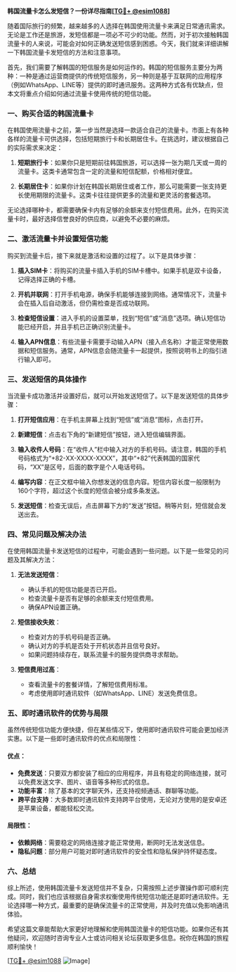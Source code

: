 **韩国流量卡怎么发短信？一份详尽指南[[TG💪+ @esim1088](https://t.me/s/esim1088)]**

随着国际旅行的频繁，越来越多的人选择在韩国使用流量卡来满足日常通讯需求。无论是工作还是旅游，发短信都是一项必不可少的功能。然而，对于初次接触韩国流量卡的人来说，可能会对如何正确发送短信感到困惑。今天，我们就来详细讲解一下韩国流量卡发短信的方法和注意事项。

首先，我们需要了解韩国的短信服务是如何运作的。韩国的短信服务主要分为两种：一种是通过运营商提供的传统短信服务，另一种则是基于互联网的应用程序（例如WhatsApp、LINE等）提供的即时通讯服务。这两种方式各有优缺点，但本文将重点介绍如何通过流量卡使用传统的短信功能。

### **一、购买合适的韩国流量卡**

在韩国使用流量卡之前，第一步当然是选择一款适合自己的流量卡。市面上有各种各样的流量卡可供选择，包括短期旅行卡和长期居住卡。在挑选时，建议根据自己的实际需求来决定：

1. **短期旅行卡**：如果你只是短期前往韩国旅游，可以选择一张为期几天或一周的流量卡。这类卡通常包含一定的流量和短信配额，价格相对便宜。
   
2. **长期居住卡**：如果你计划在韩国长期居住或者工作，那么可能需要一张支持更长使用期限的流量卡。这类卡往往提供更多的流量和更灵活的套餐选项。

无论选择哪种卡，都需要确保卡内有足够的余额来支付短信费用。此外，在购买流量卡时，最好选择信誉良好的供应商，以避免不必要的麻烦。

### **二、激活流量卡并设置短信功能**

购买到流量卡后，接下来就是激活和设置的过程了。以下是具体步骤：

1. **插入SIM卡**：将购买的流量卡插入手机的SIM卡槽中。如果手机是双卡设备，记得选择正确的卡槽。

2. **开机并联网**：打开手机电源，确保手机能够连接到网络。通常情况下，流量卡会在插入后自动激活，但仍需检查是否成功联网。

3. **检查短信设置**：进入手机的设置菜单，找到“短信”或“消息”选项。确认短信功能已经开启，并且手机已正确识别流量卡。

4. **输入APN信息**：有些流量卡需要手动输入APN（接入点名称）才能正常使用数据和短信服务。通常，APN信息会随流量卡一起提供，按照说明书上的指引进行输入即可。

### **三、发送短信的具体操作**

当流量卡成功激活并设置好后，就可以开始发送短信了。以下是发送短信的具体步骤：

1. **打开短信应用**：在手机主屏幕上找到“短信”或“消息”图标，点击打开。

2. **新建短信**：点击右下角的“新建短信”按钮，进入短信编辑界面。

3. **输入收件人号码**：在“收件人”栏中输入对方的手机号码。请注意，韩国的手机号码格式为“+82-XX-XXXX-XXXX”，其中“+82”代表韩国的国家代码，“XX”是区号，后面的数字是个人电话号码。

4. **编写内容**：在正文框中输入你想发送的信息内容。短信内容长度一般限制为160个字符，超过这个长度的短信会被分成多条发送。

5. **发送短信**：检查无误后，点击屏幕下方的“发送”按钮。稍等片刻，短信就会发送出去。

### **四、常见问题及解决办法**

在使用韩国流量卡发送短信的过程中，可能会遇到一些问题。以下是一些常见的问题及其解决方法：

1. **无法发送短信**：
   - 确认手机的短信功能是否已开启。
   - 检查流量卡是否有足够的余额来支付短信费用。
   - 确保APN设置正确。

2. **短信接收失败**：
   - 检查对方的手机号码是否正确。
   - 确认对方的手机是否处于开机状态并且信号良好。
   - 如果问题持续存在，联系流量卡的服务提供商寻求帮助。

3. **短信费用过高**：
   - 查看流量卡的套餐详情，了解短信费用标准。
   - 考虑使用即时通讯软件（如WhatsApp、LINE）发送免费信息。

### **五、即时通讯软件的优势与局限**

虽然传统短信功能方便快捷，但在某些情况下，使用即时通讯软件可能会更加经济实惠。以下是一些即时通讯软件的优点和局限性：

#### **优点**：
- **免费发送**：只要双方都安装了相应的应用程序，并且有稳定的网络连接，就可以免费发送文字、图片、语音等多种形式的信息。
- **功能丰富**：除了基本的文字聊天外，还支持视频通话、群聊等功能。
- **跨平台支持**：大多数即时通讯软件支持跨平台使用，无论对方使用的是安卓还是苹果设备，都能轻松交流。

#### **局限性**：
- **依赖网络**：需要稳定的网络连接才能正常使用，断网时无法发送信息。
- **隐私问题**：部分用户可能对即时通讯软件的安全性和隐私保护持怀疑态度。

### **六、总结**

综上所述，使用韩国流量卡发送短信并不复杂，只需按照上述步骤操作即可顺利完成。同时，我们也应该根据自身需求权衡使用传统短信功能还是即时通讯软件。无论选择哪一种方式，最重要的是确保流量卡的正常使用，并及时充值以免影响通讯体验。

希望这篇文章能帮助大家更好地理解和使用韩国流量卡的短信功能。如果你还有其他疑问，欢迎随时咨询专业人士或访问相关论坛获取更多信息。祝你在韩国的旅程顺利愉快！

[[TG💪+ @esim1088](https://t.me/s/esim1088) ![Image](https://i.postimg.cc/4NQfJmqS/Snipaste-2025-05-13-00-14-12.png)]